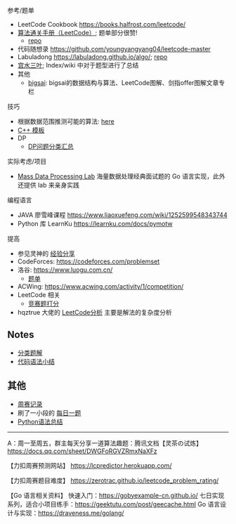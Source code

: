 
参考/题单

- LeetCode Cookbook <https://books.halfrost.com/leetcode/>
- [算法通关手册（LeetCode）](https://algo.itcharge.cn/); 题单部分很赞!
    - [repo](https://github.com/itcharge/LeetCode-Py)
- 代码随想录 <https://github.com/youngyangyang04/leetcode-master>
- Labuladong <https://labuladong.github.io/algo/>; [repo](https://github.com/labuladong/fucking-algorithm)
- [宫水三叶](https://github.com/SharingSource/LogicStack-LeetCode); Index/wiki 中对于题型进行了总结
- 其他
    - [bigsai](https://github.com/javasmall/bigsai-algorithm): bigsai的数据结构与算法、LeetCode图解、剑指offer图解文章专栏

技巧

- 根据数据范围推测可能的算法: [here](https://www.acwing.com/blog/content/32/)
- [C++ 模板](https://github.com/old-yan/CP-template)
- DP
    - [DP问题分类汇总](https://chengzhaoxi.xyz/42296.html)

实际考虑/项目

- [Mass Data Processing Lab](https://github.com/ncghost1/MassDataProcessingLab) 海量数据处理经典面试题的 Go 语言实现，此外还提供 lab 来亲身实践

编程语言

- JAVA 廖雪峰课程 <https://www.liaoxuefeng.com/wiki/1252599548343744>
- Python 库 LearnKu <https://learnku.com/docs/pymotw>

提高

- 参见灵神的 [经验分享](https://www.bilibili.com/video/BV1RY4y157nW)
- CodeForces: <https://codeforces.com/problemset>
- 洛谷: <https://www.luogu.com.cn/>
    - [题单](https://github.com/SFOI-Team/luogu-problem-list)
- ACWing: <https://www.acwing.com/activity/1/competition/>
- LeetCode 相关
    - [竞赛题打分](https://github.com/zerotrac/leetcode_problem_rating/tree/gh-pages)
- hqztrue 大佬的 [LeetCode分析](https://github.com/hqztrue/LeetCodeSolutions) 主要是解法的复杂度分析

## Notes

- [分类题解](notes/01-分类总结/分类.md)
- [代码语法小结](notes/language-parctise.md)

## 其他

- [周赛记录](notes/Leetcode-contests.md)
- 刷了一小段的 [每日一题](notes/Leetcode-daily.md)
- [Python语法总结](notes/Python-base.md)


---

A：周一至周五，群主每天分享一道算法趣题：腾讯文档【灵茶の试炼】 <https://docs.qq.com/sheet/DWGFoRGVZRmxNaXFz>

【力扣周赛预测网站】
<https://lcpredictor.herokuapp.com/>

【力扣周赛题目难度】
<https://zerotrac.github.io/leetcode_problem_rating/>

【Go 语言相关资料】
快速入门：<https://gobyexample-cn.github.io/>
七日实现系列，适合小项目练手：<https://geektutu.com/post/geecache.html>
Go 语言设计与实现：<https://draveness.me/golang/>
